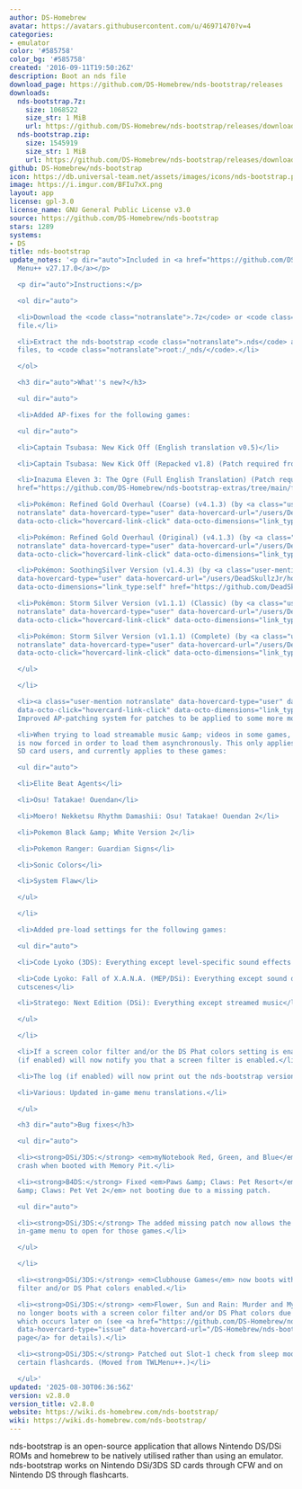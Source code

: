```yaml
---
author: DS-Homebrew
avatar: https://avatars.githubusercontent.com/u/46971470?v=4
categories:
- emulator
color: '#585758'
color_bg: '#585758'
created: '2016-09-11T19:50:26Z'
description: Boot an nds file
download_page: https://github.com/DS-Homebrew/nds-bootstrap/releases
downloads:
  nds-bootstrap.7z:
    size: 1068522
    size_str: 1 MiB
    url: https://github.com/DS-Homebrew/nds-bootstrap/releases/download/v2.8.0/nds-bootstrap.7z
  nds-bootstrap.zip:
    size: 1545919
    size_str: 1 MiB
    url: https://github.com/DS-Homebrew/nds-bootstrap/releases/download/v2.8.0/nds-bootstrap.zip
github: DS-Homebrew/nds-bootstrap
icon: https://db.universal-team.net/assets/images/icons/nds-bootstrap.png
image: https://i.imgur.com/BFIu7xX.png
layout: app
license: gpl-3.0
license_name: GNU General Public License v3.0
source: https://github.com/DS-Homebrew/nds-bootstrap
stars: 1289
systems:
- DS
title: nds-bootstrap
update_notes: '<p dir="auto">Included in <a href="https://github.com/DS-Homebrew/TWiLightMenu/releases/tag/v27.17.0"><strong>TW</strong>i<strong>L</strong>ight
  Menu++ v27.17.0</a></p>

  <p dir="auto">Instructions:</p>

  <ol dir="auto">

  <li>Download the <code class="notranslate">.7z</code> or <code class="notranslate">.zip</code>
  file.</li>

  <li>Extract the nds-bootstrap <code class="notranslate">.nds</code> and <code class="notranslate">.ver</code>
  files, to <code class="notranslate">root:/_nds/</code>.</li>

  </ol>

  <h3 dir="auto">What''s new?</h3>

  <ul dir="auto">

  <li>Added AP-fixes for the following games:

  <ul dir="auto">

  <li>Captain Tsubasa: New Kick Off (English translation v0.5)</li>

  <li>Captain Tsubasa: New Kick Off (Repacked v1.8) (Patch required from <a href="https://github.com/DS-Homebrew/nds-bootstrap-extras/tree/main/fixedRomPatches">nds-bootstrap-extras</a>)</li>

  <li>Inazuma Eleven 3: The Ogre (Full English Translation) (Patch required from <a
  href="https://github.com/DS-Homebrew/nds-bootstrap-extras/tree/main/fixedRomPatches">nds-bootstrap-extras</a>)</li>

  <li>Pokémon: Refined Gold Overhaul (Coarse) (v4.1.3) (by <a class="user-mention
  notranslate" data-hovercard-type="user" data-hovercard-url="/users/DeadSkullzJr/hovercard"
  data-octo-click="hovercard-link-click" data-octo-dimensions="link_type:self" href="https://github.com/DeadSkullzJr">@DeadSkullzJr</a>)</li>

  <li>Pokémon: Refined Gold Overhaul (Original) (v4.1.3) (by <a class="user-mention
  notranslate" data-hovercard-type="user" data-hovercard-url="/users/DeadSkullzJr/hovercard"
  data-octo-click="hovercard-link-click" data-octo-dimensions="link_type:self" href="https://github.com/DeadSkullzJr">@DeadSkullzJr</a>)</li>

  <li>Pokémon: SoothingSilver Version (v1.4.3) (by <a class="user-mention notranslate"
  data-hovercard-type="user" data-hovercard-url="/users/DeadSkullzJr/hovercard" data-octo-click="hovercard-link-click"
  data-octo-dimensions="link_type:self" href="https://github.com/DeadSkullzJr">@DeadSkullzJr</a>)</li>

  <li>Pokémon: Storm Silver Version (v1.1.1) (Classic) (by <a class="user-mention
  notranslate" data-hovercard-type="user" data-hovercard-url="/users/DeadSkullzJr/hovercard"
  data-octo-click="hovercard-link-click" data-octo-dimensions="link_type:self" href="https://github.com/DeadSkullzJr">@DeadSkullzJr</a>)</li>

  <li>Pokémon: Storm Silver Version (v1.1.1) (Complete) (by <a class="user-mention
  notranslate" data-hovercard-type="user" data-hovercard-url="/users/DeadSkullzJr/hovercard"
  data-octo-click="hovercard-link-click" data-octo-dimensions="link_type:self" href="https://github.com/DeadSkullzJr">@DeadSkullzJr</a>)</li>

  </ul>

  </li>

  <li><a class="user-mention notranslate" data-hovercard-type="user" data-hovercard-url="/users/R-YaTian/hovercard"
  data-octo-click="hovercard-link-click" data-octo-dimensions="link_type:self" href="https://github.com/R-YaTian">@R-YaTian</a>:
  Improved AP-patching system for patches to be applied to some more modified ROMs.</li>

  <li>When trying to load streamable music &amp; videos in some games, card read DMA
  is now forced in order to load them asynchronously. This only applies to DSi/3DS
  SD card users, and currently applies to these games:

  <ul dir="auto">

  <li>Elite Beat Agents</li>

  <li>Osu! Tatakae! Ouendan</li>

  <li>Moero! Nekketsu Rhythm Damashii: Osu! Tatakae! Ouendan 2</li>

  <li>Pokemon Black &amp; White Version 2</li>

  <li>Pokemon Ranger: Guardian Signs</li>

  <li>Sonic Colors</li>

  <li>System Flaw</li>

  </ul>

  </li>

  <li>Added pre-load settings for the following games:

  <ul dir="auto">

  <li>Code Lyoko (3DS): Everything except level-specific sound effects and video cutscenes</li>

  <li>Code Lyoko: Fall of X.A.N.A. (MEP/DSi): Everything except sound data and video
  cutscenes</li>

  <li>Stratego: Next Edition (DSi): Everything except streamed music</li>

  </ul>

  </li>

  <li>If a screen color filter and/or the DS Phat colors setting is enabled, the log
  (if enabled) will now notify you that a screen filter is enabled.</li>

  <li>The log (if enabled) will now print out the nds-bootstrap version on the top.</li>

  <li>Various: Updated in-game menu translations.</li>

  </ul>

  <h3 dir="auto">Bug fixes</h3>

  <ul dir="auto">

  <li><strong>DSi/3DS:</strong> <em>myNotebook Red, Green, and Blue</em> will no longer
  crash when booted with Memory Pit.</li>

  <li><strong>B4DS:</strong> Fixed <em>Paws &amp; Claws: Pet Resort</em> and <em>Paws
  &amp; Claws: Pet Vet 2</em> not booting due to a missing patch.

  <ul dir="auto">

  <li><strong>DSi/3DS:</strong> The added missing patch now allows the nds-bootstrap
  in-game menu to open for those games.</li>

  </ul>

  </li>

  <li><strong>DSi/3DS:</strong> <em>Clubhouse Games</em> now boots with a screen color
  filter and/or DS Phat colors enabled.</li>

  <li><strong>DSi/3DS:</strong> <em>Flower, Sun and Rain: Murder and Mystery in Paradise</em>
  no longer boots with a screen color filter and/or DS Phat colors due to a crash
  which occurs later on (see <a href="https://github.com/DS-Homebrew/nds-bootstrap/issues/1856"
  data-hovercard-type="issue" data-hovercard-url="/DS-Homebrew/nds-bootstrap/issues/1856/hovercard">this
  page</a> for details).</li>

  <li><strong>DSi/3DS:</strong> Patched out Slot-1 check from sleep mode for known
  certain flashcards. (Moved from TWLMenu++.)</li>

  </ul>'
updated: '2025-08-30T06:36:56Z'
version: v2.8.0
version_title: v2.8.0
website: https://wiki.ds-homebrew.com/nds-bootstrap/
wiki: https://wiki.ds-homebrew.com/nds-bootstrap/
---
```

nds-bootstrap is an open-source application that allows Nintendo DS/DSi ROMs and homebrew to be natively utilised rather than using an emulator. nds-bootstrap works on Nintendo DSi/3DS SD cards through CFW and on Nintendo DS through flashcarts.